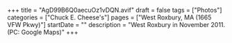 +++
title = "AgD99B6Q0aecuOz1vDQN.avif"
draft = false
tags = ["Photos"]
categories = ["Chuck E. Cheese's"]
pages = ["West Roxbury, MA (1665 VFW Pkwy)"]
startDate = ""
description = "West Roxbury in November 2011. (PC: Google Maps)"
+++
